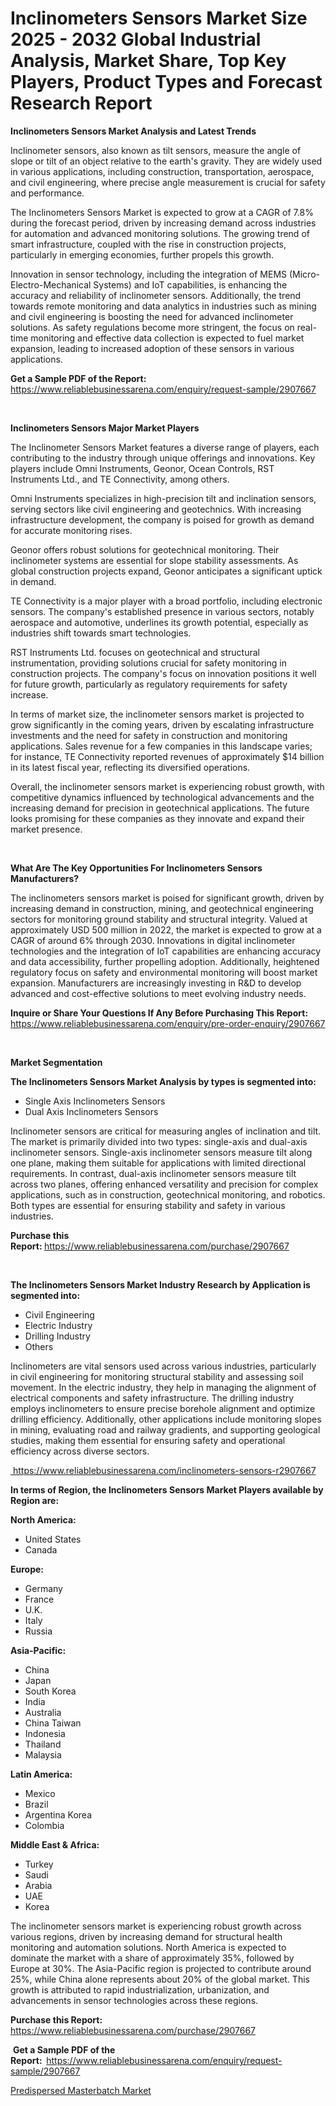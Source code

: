 <p><h1>Inclinometers Sensors Market Size 2025 - 2032 Global Industrial Analysis, Market Share, Top Key Players, Product Types and Forecast Research Report</h1></p><p><strong>Inclinometers Sensors Market Analysis and Latest Trends</strong></p>
<p><p>Inclinometer sensors, also known as tilt sensors, measure the angle of slope or tilt of an object relative to the earth's gravity. They are widely used in various applications, including construction, transportation, aerospace, and civil engineering, where precise angle measurement is crucial for safety and performance. </p><p>The Inclinometers Sensors Market is expected to grow at a CAGR of 7.8% during the forecast period, driven by increasing demand across industries for automation and advanced monitoring solutions. The growing trend of smart infrastructure, coupled with the rise in construction projects, particularly in emerging economies, further propels this growth. </p><p>Innovation in sensor technology, including the integration of MEMS (Micro-Electro-Mechanical Systems) and IoT capabilities, is enhancing the accuracy and reliability of inclinometer sensors. Additionally, the trend towards remote monitoring and data analytics in industries such as mining and civil engineering is boosting the need for advanced inclinometer solutions. As safety regulations become more stringent, the focus on real-time monitoring and effective data collection is expected to fuel market expansion, leading to increased adoption of these sensors in various applications.</p></p>
<p><strong>Get a Sample PDF of the Report:&nbsp;</strong> <a href="https://www.reliablebusinessarena.com/enquiry/request-sample/2907667?utm_campaign=3181&utm_medium=2&utm_source=Github&utm_content=ia&utm_term=12032025&utm_id=inclinometers-sensors">https://www.reliablebusinessarena.com/enquiry/request-sample/2907667</a></p>
<p>&nbsp;</p>
<p><strong>Inclinometers Sensors Major Market Players</strong></p>
<p><p>The Inclinometer Sensors Market features a diverse range of players, each contributing to the industry through unique offerings and innovations. Key players include Omni Instruments, Geonor, Ocean Controls, RST Instruments Ltd., and TE Connectivity, among others.</p><p>Omni Instruments specializes in high-precision tilt and inclination sensors, serving sectors like civil engineering and geotechnics. With increasing infrastructure development, the company is poised for growth as demand for accurate monitoring rises.</p><p>Geonor offers robust solutions for geotechnical monitoring. Their inclinometer systems are essential for slope stability assessments. As global construction projects expand, Geonor anticipates a significant uptick in demand.</p><p>TE Connectivity is a major player with a broad portfolio, including electronic sensors. The company's established presence in various sectors, notably aerospace and automotive, underlines its growth potential, especially as industries shift towards smart technologies.</p><p>RST Instruments Ltd. focuses on geotechnical and structural instrumentation, providing solutions crucial for safety monitoring in construction projects. The company's focus on innovation positions it well for future growth, particularly as regulatory requirements for safety increase.</p><p>In terms of market size, the inclinometer sensors market is projected to grow significantly in the coming years, driven by escalating infrastructure investments and the need for safety in construction and monitoring applications. Sales revenue for a few companies in this landscape varies; for instance, TE Connectivity reported revenues of approximately $14 billion in its latest fiscal year, reflecting its diversified operations.</p><p>Overall, the inclinometer sensors market is experiencing robust growth, with competitive dynamics influenced by technological advancements and the increasing demand for precision in geotechnical applications. The future looks promising for these companies as they innovate and expand their market presence.</p></p>
<p>&nbsp;</p>
<p><strong>What Are The Key Opportunities For Inclinometers Sensors Manufacturers?</strong></p>
<p><p>The inclinometers sensors market is poised for significant growth, driven by increasing demand in construction, mining, and geotechnical engineering sectors for monitoring ground stability and structural integrity. Valued at approximately USD 500 million in 2022, the market is expected to grow at a CAGR of around 6% through 2030. Innovations in digital inclinometer technologies and the integration of IoT capabilities are enhancing accuracy and data accessibility, further propelling adoption. Additionally, heightened regulatory focus on safety and environmental monitoring will boost market expansion. Manufacturers are increasingly investing in R&D to develop advanced and cost-effective solutions to meet evolving industry needs.</p></p>
<p><strong>Inquire or Share Your Questions If Any Before Purchasing This Report:</strong> <a href="https://www.reliablebusinessarena.com/enquiry/pre-order-enquiry/2907667?utm_campaign=3181&utm_medium=2&utm_source=Github&utm_content=ia&utm_term=12032025&utm_id=inclinometers-sensors">https://www.reliablebusinessarena.com/enquiry/pre-order-enquiry/2907667</a></p>
<p>&nbsp;</p>
<p><strong>Market Segmentation</strong></p>
<p><strong>The Inclinometers Sensors Market Analysis by types is segmented into:</strong></p>
<p><ul><li>Single Axis Inclinometers Sensors</li><li>Dual Axis Inclinometers Sensors</li></ul></p>
<p><p>Inclinometer sensors are critical for measuring angles of inclination and tilt. The market is primarily divided into two types: single-axis and dual-axis inclinometer sensors. Single-axis inclinometer sensors measure tilt along one plane, making them suitable for applications with limited directional requirements. In contrast, dual-axis inclinometer sensors measure tilt across two planes, offering enhanced versatility and precision for complex applications, such as in construction, geotechnical monitoring, and robotics. Both types are essential for ensuring stability and safety in various industries.</p></p>
<p><strong>Purchase this Report:&nbsp;</strong><a href="https://www.reliablebusinessarena.com/purchase/2907667?utm_campaign=3181&utm_medium=2&utm_source=Github&utm_content=ia&utm_term=12032025&utm_id=inclinometers-sensors">https://www.reliablebusinessarena.com/purchase/2907667</a></p>
<p>&nbsp;</p>
<p><strong>The Inclinometers Sensors Market Industry Research by Application is segmented into:</strong></p>
<p><ul><li>Civil Engineering</li><li>Electric Industry</li><li>Drilling Industry</li><li>Others</li></ul></p>
<p><p>Inclinometers are vital sensors used across various industries, particularly in civil engineering for monitoring structural stability and assessing soil movement. In the electric industry, they help in managing the alignment of electrical components and safety infrastructure. The drilling industry employs inclinometers to ensure precise borehole alignment and optimize drilling efficiency. Additionally, other applications include monitoring slopes in mining, evaluating road and railway gradients, and supporting geological studies, making them essential for ensuring safety and operational efficiency across diverse sectors.</p></p>
<p><a href="https://www.reliablebusinessarena.com/inclinometers-sensors-r2907667?utm_campaign=3181&utm_medium=2&utm_source=Github&utm_content=ia&utm_term=12032025&utm_id=inclinometers-sensors">&nbsp;https://www.reliablebusinessarena.com/inclinometers-sensors-r2907667</a></p>
<p><strong>In terms of Region, the Inclinometers Sensors Market Players available by Region are:</strong></p>
<p>
    <p> <strong> North America: </strong>
        <ul>
            <li>United States</li>
            <li>Canada</li>
        </ul>
        </p> 
    <p> <strong> Europe: </strong>
        <ul>
            <li>Germany</li>
            <li>France</li>
            <li>U.K.</li>
            <li>Italy</li>
            <li>Russia</li>
        </ul>
        </p> 
    <p> <strong> Asia-Pacific: </strong>
        <ul>
            <li>China</li>
            <li>Japan</li>
            <li>South Korea</li>
            <li>India</li>
            <li>Australia</li>
            <li>China Taiwan</li>
            <li>Indonesia</li>
            <li>Thailand</li>
            <li>Malaysia</li>
        </ul>
        </p> 
    <p> <strong> Latin America: </strong>
        <ul>
            <li>Mexico</li>
            <li>Brazil</li>
            <li>Argentina Korea</li>
            <li>Colombia</li>
        </ul>
        </p> 
    <p> <strong> Middle East & Africa: </strong>
        <ul>
            <li>Turkey</li>
            <li>Saudi</li>
            <li>Arabia</li>
            <li>UAE</li>
            <li>Korea</li>
        </ul>
    </p>
    </p>
<p><p>The inclinometer sensors market is experiencing robust growth across various regions, driven by increasing demand for structural health monitoring and automation solutions. North America is expected to dominate the market with a share of approximately 35%, followed by Europe at 30%. The Asia-Pacific region is projected to contribute around 25%, while China alone represents about 20% of the global market. This growth is attributed to rapid industrialization, urbanization, and advancements in sensor technologies across these regions.</p></p>
<p><strong>Purchase this Report: </strong><a href="https://www.reliablebusinessarena.com/purchase/2907667?utm_campaign=3181&utm_medium=2&utm_source=Github&utm_content=ia&utm_term=12032025&utm_id=inclinometers-sensors">https://www.reliablebusinessarena.com/purchase/2907667</a></p>
<p>&nbsp;<strong>Get a Sample PDF of the Report:&nbsp;&nbsp;</strong><a href="https://www.reliablebusinessarena.com/enquiry/request-sample/2907667?utm_campaign=3181&utm_medium=2&utm_source=Github&utm_content=ia&utm_term=12032025&utm_id=inclinometers-sensors">https://www.reliablebusinessarena.com/enquiry/request-sample/2907667</a></p>
<p><strong></strong></p>
<p><p><a href="https://github.com/vilehoaguy/Market-Research-Report-List-1/blob/main/predispersed-masterbatch-market.md?utm_campaign=3181&utm_medium=2&utm_source=Github&utm_content=ia&utm_term=12032025&utm_id=inclinometers-sensors">Predispersed Masterbatch Market</a></p></p>